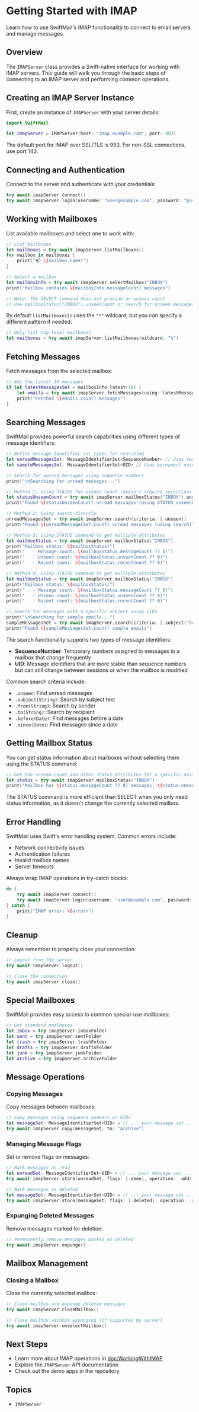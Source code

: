 # Getting Started with IMAP

Learn how to use SwiftMail's IMAP functionality to connect to email servers and manage messages.

## Overview

The `IMAPServer` class provides a Swift-native interface for working with IMAP servers. This guide will walk you through the basic steps of connecting to an IMAP server and performing common operations.

## Creating an IMAP Server Instance

First, create an instance of `IMAPServer` with your server details:

```swift
import SwiftMail

let imapServer = IMAPServer(host: "imap.example.com", port: 993)
```

The default port for IMAP over SSL/TLS is 993. For non-SSL connections, use port 143.

## Connecting and Authentication

Connect to the server and authenticate with your credentials:

```swift
try await imapServer.connect()
try await imapServer.login(username: "user@example.com", password: "password")
```

## Working with Mailboxes

List available mailboxes and select one to work with:

```swift
// List mailboxes
let mailboxes = try await imapServer.listMailboxes()
for mailbox in mailboxes {
    print("📬 \(mailbox.name)")
}

// Select a mailbox
let mailboxInfo = try await imapServer.selectMailbox("INBOX")
print("Mailbox contains \(mailboxInfo.messageCount) messages")

// Note: The SELECT command does not provide an unseen count
// Use mailboxStatus("INBOX").unseenCount or search for unseen messages instead
```

By default `listMailboxes()` uses the `"*"` wildcard, but you can specify a
different pattern if needed:

```swift
// Only list top-level mailboxes
let mailboxes = try await imapServer.listMailboxes(wildcard: "%")
```

## Fetching Messages

Fetch messages from the selected mailbox:

```swift
// Get the latest 10 messages
if let latestMessagesSet = mailboxInfo.latest(10) {
    let emails = try await imapServer.fetchMessages(using: latestMessagesSet)
    print("Fetched \(emails.count) messages")
}
```

## Searching Messages

SwiftMail provides powerful search capabilities using different types of message identifiers:

```swift
// Define message identifier set types for searching
let unreadMessagesSet: MessageIdentifierSet<SequenceNumber> // Uses temporary sequence numbers
let sampleMessagesSet: MessageIdentifierSet<UID> // Uses permanent unique identifiers

// Search for unread messages using sequence numbers
print("\nSearching for unread messages...")

// Method 1: Using STATUS for unseen count (doesn't require selection)
let statusUnseenCount = try await imapServer.mailboxStatus("INBOX").unseenCount ?? 0
print("Found \(statusUnseenCount) unread messages (using STATUS unseenCount)")

// Method 2: Using search directly
unreadMessagesSet = try await imapServer.search(criteria: [.unseen])
print("Found \(unreadMessagesSet.count) unread messages (using search)")

// Method 3: Using STATUS command to get multiple attributes
let mailboxStatus = try await imapServer.mailboxStatus("INBOX")
print("Mailbox status: \(mailboxStatus)")
print("   - Message count: \(mailboxStatus.messageCount ?? 0)")
print("   - Unseen count: \(mailboxStatus.unseenCount ?? 0)")
print("   - Recent count: \(mailboxStatus.recentCount ?? 0)")

// Method 4: Using STATUS command to get multiple attributes
let mailboxStatus = try await imapServer.mailboxStatus("INBOX")
print("Mailbox status: \(mailboxStatus)")
print("   - Message count: \(mailboxStatus.messageCount ?? 0)")
print("   - Unseen count: \(mailboxStatus.unseenCount ?? 0)")
print("   - Recent count: \(mailboxStatus.recentCount ?? 0)")

// Search for messages with a specific subject using UIDs
print("\nSearching for sample emails...")
sampleMessagesSet = try await imapServer.search(criteria: [.subject("SwiftSMTPCLI")])
print("Found \(sampleMessagesSet.count) sample emails")
```

The search functionality supports two types of message identifiers:
- **SequenceNumber**: Temporary numbers assigned to messages in a mailbox that change frequently
- **UID**: Message identifiers that are more stable than sequence numbers but can still change between sessions or when the mailbox is modified

Common search criteria include:
- `.unseen`: Find unread messages
- `.subject(String)`: Search by subject text
- `.from(String)`: Search by sender
- `.to(String)`: Search by recipient
- `.before(Date)`: Find messages before a date
- `.since(Date)`: Find messages since a date

## Getting Mailbox Status

You can get status information about mailboxes without selecting them using the STATUS command:

```swift
// Get the unseen count and other status attributes for a specific mailbox
let status = try await imapServer.mailboxStatus("INBOX")
print("Mailbox has \(status.messageCount ?? 0) messages, \(status.unseenCount ?? 0) unread")
```

The STATUS command is more efficient than SELECT when you only need status information, as it doesn't change the currently selected mailbox.

## Error Handling

SwiftMail uses Swift's error handling system. Common errors include:
- Network connectivity issues
- Authentication failures
- Invalid mailbox names
- Server timeouts

Always wrap IMAP operations in try-catch blocks:

```swift
do {
    try await imapServer.connect()
    try await imapServer.login(username: "user@example.com", password: "password")
} catch {
    print("IMAP error: \(error)")
}
```

## Cleanup

Always remember to properly close your connection:

```swift
// Logout from the server
try await imapServer.logout()

// Close the connection
try await imapServer.close()
```

## Special Mailboxes

SwiftMail provides easy access to common special-use mailboxes:

```swift
// Get standard mailboxes
let inbox = try imapServer.inboxFolder
let sent = try imapServer.sentFolder
let trash = try imapServer.trashFolder
let drafts = try imapServer.draftsFolder
let junk = try imapServer.junkFolder
let archive = try imapServer.archiveFolder
```

## Message Operations

### Copying Messages

Copy messages between mailboxes:

```swift
// Copy messages using sequence numbers or UIDs
let messageSet: MessageIdentifierSet<UID> = // ... your message set ...
try await imapServer.copy(messageSet, to: "Archive")
```

### Managing Message Flags

Set or remove flags on messages:

```swift
// Mark messages as read
let unreadSet: MessageIdentifierSet<UID> = // ... your message set ...
try await imapServer.store(unreadSet, flags: [.seen], operation: .add)

// Mark messages as deleted
let messageSet: MessageIdentifierSet<UID> = // ... your message set ...
try await imapServer.store(messageSet, flags: [.deleted], operation: .add)
```

### Expunging Deleted Messages

Remove messages marked for deletion:

```swift
// Permanently remove messages marked as deleted
try await imapServer.expunge()
```

## Mailbox Management

### Closing a Mailbox

Close the currently selected mailbox:

```swift
// Close mailbox and expunge deleted messages
try await imapServer.closeMailbox()

// Close mailbox without expunging (if supported by server)
try await imapServer.unselectMailbox()
```

## Next Steps

- Learn more about IMAP operations in <doc:WorkingWithIMAP>
- Explore the ``IMAPServer`` API documentation
- Check out the demo apps in the repository

## Topics

- ``IMAPServer``
